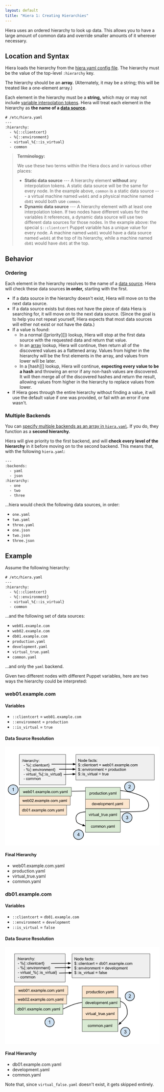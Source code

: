 ```yaml
---
layout: default
title: "Hiera 1: Creating Hierarchies"
---
```


[config]: ./configuring.html
[variables]: ./variables.html
[data]: 
[priority]: 
[array]: 
[hash]: 


Hiera uses an ordered hierarchy to look up data. This allows you to have a large amount of common data and override smaller amounts of it wherever necessary.

Location and Syntax
-----

Hiera loads the hierarchy from the [hiera.yaml config file][config]. The hierarchy must be the value of the top-level `:hierarchy` key.

The hierarchy should be an **array.** (Alternately, it may be a string; this will be treated like a one-element array.)

Each element in the hierarchy must be a **string,** which may or may not include [variable interpolation tokens][variables]. Hiera will treat each element in the hierarchy as **the name of a [data source][data].** 

    # /etc/hiera.yaml
    ---
    :hierarchy:
      - %{::clientcert}
      - %{::environment}
      - virtual_%{::is_virtual}
      - common

> **Terminology:** 
> 
> We use these two terms within the Hiera docs and in various other places:
> 
> * **Static data source** --- A hierarchy element **without** any interpolation tokens. A static data source will be the same for every node. In the example above, `common` is a static data source --- a virtual machine named `web01` and a physical machine named `db01` would both use `common`. 
> * **Dynamic data source** --- A hierarchy element with at least one interpolation token. If two nodes have different values for the variables it references, a dynamic data source will use two different data sources for those nodes. In the example above: the special `$::clientcert` Puppet variable has a unique value for every node. A machine named `web01` would have a data source named `web01` at the top of its hierarchy, while a machine named `db01` would have `db01` at the top.

Behavior
-----

### Ordering

Each element in the hierarchy resolves to the name of a [data source][data]. Hiera will check these data sources **in order,** starting with the first.

* If a data source in the hierarchy doesn't exist, Hiera will move on to the next data source. 
* If a data source exists but does not have the piece of data Hiera is searching for, it will move on to the next data source. (Since the goal is to help you not repeat yourself, Hiera expects that most data sources will either not exist or not have the data.)
* If a value is found:
    * In a normal ([priority][]) lookup, Hiera will stop at the first data source with the requested data and return that value.
    * In an [array][] lookup, Hiera will continue, then return all of the discovered values as a flattened array. Values from higher in the hierarchy will be the first elements in the array, and values from lower will be later. 
    * In a [hash][] lookup, Hiera will continue, **expecting every value to be a hash** and throwing an error if any non-hash values are discovered. It will then merge all of the discovered hashes and return the result, allowing values from higher in the hierarchy to replace values from lower.
* If Hiera goes through the entire hierarchy without finding a value, it will use the default value if one was provided, or fail with an error if one wasn't. 

### Multiple Backends

You can [specify multiple backends as an array in `hiera.yaml`][config]. If you do, they function as a **second hierarchy.**

Hiera will give priority to the first backend, and will **check every level of the hierarchy** in it before moving on to the second backend. This means that, with the following `hiera.yaml`:

    ---
    :backends:
      - yaml
      - json
    :hierarchy:
      - one
      - two
      - three

...hiera would check the following data sources, in order:

* `one.yaml`
* `two.yaml`
* `three.yaml`
* `one.json`
* `two.json`
* `three.json`

Example
-----

Assume the following hierarchy:

    # /etc/hiera.yaml
    ---
    :hierarchy:
      - %{::clientcert}
      - %{::environment}
      - virtual_%{::is_virtual}
      - common

...and the following set of data sources:

* `web01.example.com`
* `web02.example.com`
* `db01.example.com`
* `production.yaml`
* `development.yaml`
* `virtual_true.yaml`
* `common.yaml`

...and only the `yaml` backend.

Given two different nodes with different Puppet variables, here are two ways the hierarchy could be interpreted:

### web01.example.com

#### Variables

- `::clientcert` = `web01.example.com`
- `::environment` = `production`
- `::is_virtual` = `true`

#### Data Source Resolution

![A hierarchy interpreted for a node](./images/hierarchy1.png)

#### Final Hierarchy

- web01.example.com.yaml
- production.yaml
- virtual_true.yaml
- common.yaml

### db01.example.com

#### Variables

- `::clientcert` = `db01.example.com`
- `::environment` = `development`
- `::is_virtual` = `false`

#### Data Source Resolution

![The same hierarchy, interpreted for another node](./images/hierarchy2.png)

#### Final Hierarchy

- db01.example.com.yaml
- development.yaml
- common.yaml

Note that, since `virtual_false.yaml` doesn't exist, it gets skipped entirely. 
